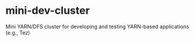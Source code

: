 mini-dev-cluster
================

Mini YARN/DFS cluster for developing and testing YARN-based applications (e.g., Tez)
